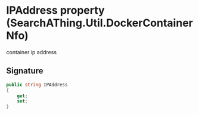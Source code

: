 # IPAddress property (SearchAThing.Util.DockerContainerNfo)
container ip address

## Signature
```csharp
public string IPAddress
{
    get;
    set;
}
```
